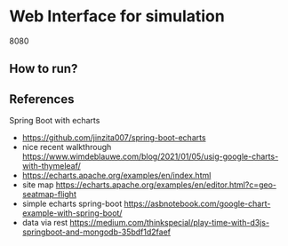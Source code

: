 # Web Interface for simulation

8080


## How to run?


## References


Spring Boot with echarts
* https://github.com/jinzita007/spring-boot-echarts
* nice recent walkthrough https://www.wimdeblauwe.com/blog/2021/01/05/usig-google-charts-with-thymeleaf/
* https://echarts.apache.org/examples/en/index.html
* site map https://echarts.apache.org/examples/en/editor.html?c=geo-seatmap-flight
* simple echarts spring-boot https://asbnotebook.com/google-chart-example-with-spring-boot/
* data via rest https://medium.com/thinkspecial/play-time-with-d3js-springboot-and-mongodb-35bdf1d2faef
